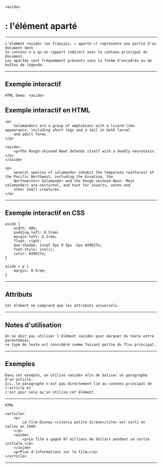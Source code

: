     <aside> 
# **: l'élément aparté**

---


    L'élément <aside> (en français, « aparté ») représente une partie d'un document dont 
    le contenu n'a qu'un rapport indirect avec le contenu principal du document. 
    Les apartés sont fréquemment présents sous la forme d'encadrés ou de boîtes de légende.

---

## **Exemple interactif**
    HTML Demo: <aside>

## **Exemple interactif en HTML**
    <p>
        Salamanders are a group of amphibians with a lizard-like appearance, including short legs and a tail in both larval
        and adult forms.
    </p>

    <aside>
        <p>The Rough-skinned Newt defends itself with a deadly neurotoxin.</p>
    </aside>

    <p>
        Several species of salamander inhabit the temperate rainforest of the Pacific Northwest, including the Ensatina, the
        Northwestern Salamander and the Rough-skinned Newt. Most salamanders are nocturnal, and hunt for insects, worms and
        other small creatures.
    </p>
---
## **Exemple interactif en CSS**
    aside {
        width: 40%;
        padding-left: 0.5rem;
        margin-left: 0.5rem;
        float: right;
        box-shadow: inset 5px 0 5px -5px #29627e;
        font-style: italic;
        color: #29627e;
    }

    aside > p {
        margin: 0.5rem;
    }

---

## **Attributs**
    Cet élément ne comprend que les attributs universels.
---
## **Notes d'utilisation**
    On ne doit pas utiliser l'élément <aside> pour marquer du texte entre parenthèses, 
    ce type de texte est considéré comme faisant partie du flux principal.
---
## **Exemples**
    Dans cet exemple, on utilise <aside> afin de baliser un paragraphe d'un article. 
    Ici, le paragraphe n'est pas directement lié au contenu principal de l'article et 
    c'est pour cela qu'on utilise cet élément.

---
    HTML

    <article>
        <p>
            Le film Disney <cite>La petite Sirène</cite> est sorti en salles en 1989.
        </p>
        <aside>
            <p>Le film a gagné 87 millions de dollars pendant sa sortie initiale.</p>
        </aside>
        <p>Plus d'informations sur le film…</p>
    </article>
---